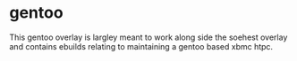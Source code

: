 gentoo
======

This gentoo overlay is largley meant to work along side the soehest overlay and
contains ebuilds relating to maintaining a gentoo based xbmc htpc.
